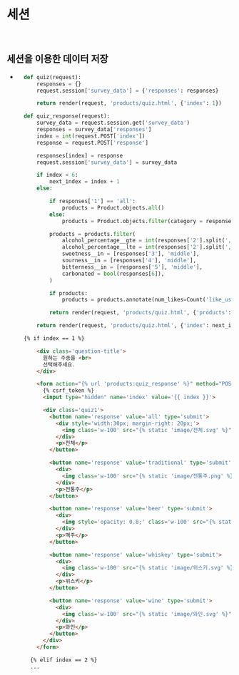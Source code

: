 # 세션

</br>

## 세션을 이용한 데이터 저장
- ```python
    def quiz(request):
        responses = {}
        request.session['survey_data'] = {'responses': responses}

        return render(request, 'products/quiz.html', {'index': 1})

    def quiz_response(request):
        survey_data = request.session.get('survey_data')
        responses = survey_data['responses']
        index = int(request.POST['index'])
        response = request.POST['response']

        responses[index] = response
        request.session['survey_data'] = survey_data

        if index < 6:
            next_index = index + 1
        else:

            if responses['1'] == 'all':
                products = Product.objects.all()
            else:
                products = Product.objects.filter(category = responses['1'])

            products = products.filter(
                alcohol_percentage__gte = int(responses['2'].split(',')[0]),
                alcohol_percentage__lte = int(responses['2'].split(',')[1]),
                sweetness__in = [responses['3'], 'middle'],
                sourness__in = [responses['4'], 'middle'],
                bitterness__in = [responses['5'], 'middle'],
                carbonated = bool(responses[6]),
            )

            if products:
                products = products.annotate(num_likes=Count('like_users')).order_by('-num_likes')[:3]

            return render(request, 'products/quiz.html', {'products':products, 'index':7})

        return render(request, 'products/quiz.html', {'index': next_index})
  ```
  ```html
    {% if index == 1 %}

        <div class='question-title'>
          원하는 주종을 <br>
          선택해주세요.
        </div>

        <form action="{% url 'products:quiz_response' %}" method="POST">
          {% csrf_token %}
          <input type="hidden" name='index' value='{{ index }}'>

          <div class='quiz1'>
            <button name='response' value='all' type='submit'>
              <div style='width:30px; margin-right: 20px;'>
                <img class='w-100' src="{% static 'image/전체.svg' %}" alt="전체">
              </div>
              <p>전체</p>
            </button>

            <button name='response' value='traditional' type='submit'>
              <div>
                <img class='w-100' src="{% static 'image/전통주.png' %}" alt="전통주">
              </div>
              <p>전통주</p>
            </button>

            <button name='response' value='beer' type='submit'>
              <div>
                <img style='opacity: 0.8;' class='w-100' src="{% static 'image/맥주.png' %}" alt="맥주">
              </div>
              <p>맥주</p>
            </button>

            <button name='response' value='whiskey' type='submit'>
              <div>
                <img class='w-100' src="{% static 'image/위스키.svg' %}" alt="위스키">
              </div>
              <p>위스키</p>
            </button>

            <button name='response' value='wine' type='submit'>
              <div>
                <img class='w-100' src="{% static 'image/와인.svg' %}" alt="와인">
              </div>
              <p>와인</p>
            </button>
          </div>
        </form>

      {% elif index == 2 %}
      ...
  ```